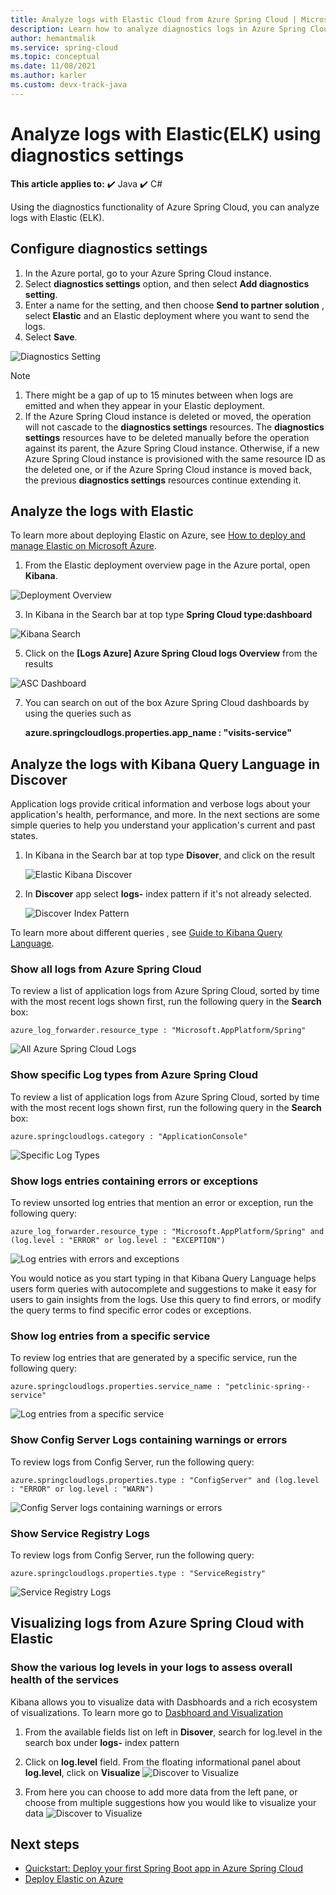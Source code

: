 ```yaml
---
title: Analyze logs with Elastic Cloud from Azure Spring Cloud | Microsoft Docs
description: Learn how to analyze diagnostics logs in Azure Spring Cloud using Elastic
author: hemantmalik
ms.service: spring-cloud
ms.topic: conceptual
ms.date: 11/08/2021
ms.author: karler
ms.custom: devx-track-java
---
```


# Analyze logs with Elastic(ELK) using diagnostics settings 

**This article applies to:** ✔️ Java ✔️ C#

Using the diagnostics functionality of Azure Spring Cloud, you can analyze logs with Elastic (ELK).


## Configure diagnostics settings

1. In the Azure portal, go to your Azure Spring Cloud instance.
2. Select **diagnostics settings** option, and then select **Add diagnostics setting**.
3. Enter a name for the setting, and then choose **Send to partner solution** , select **Elastic** and an Elastic deployment where you want to send the logs.
4. Select **Save**.

![Diagnostics Setting](https://github.com/hemantmalik/azure-docs/blob/master/articles/spring-cloud/media/elastic-diagnostic-setting.png)

> [!NOTE]
> 1. There might be a gap of up to 15 minutes between when logs  are emitted and when they appear in your Elastic deployment.
> 1. If the Azure Spring Cloud instance is deleted or moved, the operation will not cascade to the **diagnostics settings** resources. The **diagnostics settings** resources have to be deleted manually before the operation against its parent, the Azure Spring Cloud instance. Otherwise, if a new Azure Spring Cloud instance is provisioned with the same resource ID as the deleted one, or if the Azure Spring Cloud instance is moved back, the previous **diagnostics settings** resources continue extending it.

## Analyze the logs with Elastic

To learn more about deploying Elastic on Azure, see [How to deploy and manage Elastic on Microsoft Azure](https://www.elastic.co/blog/getting-started-with-the-azure-integration-enhancement).

1. From the Elastic deployment overview page in the Azure portal, open **Kibana**.

![Deployment Overview](https://github.com/hemantmalik/azure-docs/blob/master/articles/spring-cloud/media/deployment-overview-azure.png)

3. In Kibana in the Search bar at top type **Spring Cloud type:dashboard**

![Kibana Search](https://github.com/hemantmalik/azure-docs/blob/master/articles/spring-cloud/media/spring-cloud-dashboard-search.png)

5. Click on the **[Logs Azure] Azure Spring Cloud logs Overview** from the results

![ASC Dashboard](https://github.com/hemantmalik/azure-docs/blob/master/articles/spring-cloud/media/Kibana_Visual.PNG)

7. You can search on out of the box Azure Spring Cloud dashboards by using the queries such as

   **azure.springcloudlogs.properties.app_name : "visits-service"** 



## Analyze the logs with Kibana Query Language in Discover

Application logs provide critical information and verbose logs about your application's health, performance, and more. In the next sections are some simple queries to help you understand your application's current and past states.

1. In Kibana in the Search bar at top type **Disover**, and click on the result 

   ![Elastic Kibana Discover](https://github.com/hemantmalik/azure-docs/blob/master/articles/spring-cloud/media/elastic-discover.png)

2. In **Discover** app select **logs-** index pattern if it's not already selected. 

   ![Discover Index Pattern](https://github.com/hemantmalik/azure-docs/blob/master/articles/spring-cloud/media/discover-index-pattern.png)
 
To learn more about different queries , see [Guide to Kibana Query Language](https://www.elastic.co/guide/en/kibana/current/kuery-query.html).


### Show all logs from Azure Spring Cloud

To review a list of application logs from Azure Spring Cloud, sorted by time with the most recent logs shown first, run the following query in the **Search** box:

```azure_log_forwarder.resource_type : "Microsoft.AppPlatform/Spring" ```

![All Azure Spring Cloud Logs](https://github.com/hemantmalik/azure-docs/blob/master/articles/spring-cloud/media/logs_from_azure_spring_cloud.PNG)

### Show specific Log types from Azure Spring Cloud

To review a list of application logs from Azure Spring Cloud, sorted by time with the most recent logs shown first, run the following query in the **Search** box:

```azure.springcloudlogs.category : "ApplicationConsole"```

![Specific Log Types](https://github.com/hemantmalik/azure-docs/blob/master/articles/spring-cloud/media/azure_spring_cloud_categories.PNG)


### Show logs entries containing errors or exceptions

To review unsorted log entries that mention an error or exception, run the following query:

```azure_log_forwarder.resource_type : "Microsoft.AppPlatform/Spring" and (log.level : "ERROR" or log.level : "EXCEPTION")```

![Log entries with errors and exceptions](https://github.com/hemantmalik/azure-docs/blob/master/articles/spring-cloud/media/error_exception_query.PNG)

You would notice as you start typing in that Kibana Query Language helps users form queries with autocomplete and suggestions to make it easy for users to gain insights from the logs.
Use this query to find errors, or modify the query terms to find specific error codes or exceptions.


### Show  log entries from a specific service

To review log entries that are generated by a specific service, run the following query:

```azure.springcloudlogs.properties.service_name : "petclinic-spring--service"```

![Log entries from a specific service](https://github.com/hemantmalik/azure-docs/blob/master/articles/spring-cloud/media/specific_service_spring_cloud.png)

### Show  Config Server Logs containing warnings or errors

To review logs from Config Server, run the following query:

```azure.springcloudlogs.properties.type : "ConfigServer" and (log.level : "ERROR" or log.level : "WARN")```

![Config Server logs containing warnings or errors](https://github.com/hemantmalik/azure-docs/blob/master/articles/spring-cloud/media/configserver_logs_query.png)

### Show  Service Registry Logs

To review logs from Config Server, run the following query:

```azure.springcloudlogs.properties.type : "ServiceRegistry"```

![Service Registry Logs](https://github.com/hemantmalik/azure-docs/blob/master/articles/spring-cloud/media/service_registry_logs_query.PNG)


## Visualizing logs from Azure Spring Cloud with Elastic

### Show the various log levels in your logs to assess overall health of the services

Kibana allows you to visualize  data with Dasbhoards and a rich ecosystem of visualizations. To learn more go to [Dasbhoard and Visualization](https://www.elastic.co/guide/en/kibana/current/dashboard.html)


1. From the available fields list on left in **Disover**, search for log.level in the search box under **logs-** index pattern 

2. Click on **log.level** field. From the floating informational panel about **log.level**, click on **Visualize**
   ![Discover to Visualize](https://github.com/hemantmalik/azure-docs/blob/master/articles/spring-cloud/media/discover-to-visualize.PNG)
   
4. From here you can choose to add more data from the left pane, or choose from multiple suggestions how you would like to visualize your data
   ![Discover to Visualize](https://github.com/hemantmalik/azure-docs/blob/master/articles/spring-cloud/media/kibana-lens.PNG)   
   
## Next steps

* [Quickstart: Deploy your first Spring Boot app in Azure Spring Cloud](./quickstart.md)
* [Deploy Elastic on Azure](https://www.elastic.co/blog/getting-started-with-the-azure-integration-enhancement)
